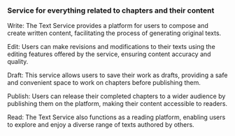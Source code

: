 ### Service for everything related to chapters and their content

Write: The Text Service provides a platform for users to compose and create written content, facilitating the process of generating original texts.

Edit: Users can make revisions and modifications to their texts using the editing features offered by the service, ensuring content accuracy and quality.

Draft: This service allows users to save their work as drafts, providing a safe and convenient space to work on chapters before publishing them.

Publish: Users can release their completed chapters to a wider audience by publishing them on the platform, making their content accessible to readers.

Read: The Text Service also functions as a reading platform, enabling users to explore and enjoy a diverse range of texts authored by others.
